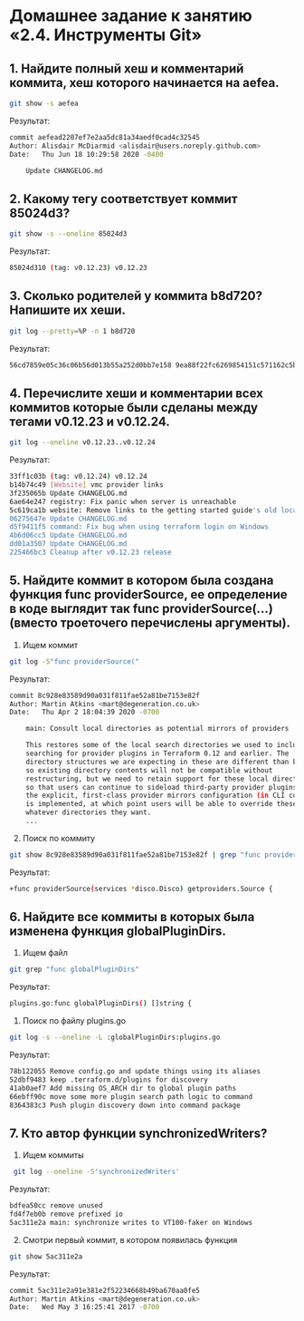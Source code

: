 # Домашнее задание к занятию «2.4. Инструменты Git»

## 1. Найдите полный хеш и комментарий коммита, хеш которого начинается на aefea.
```sh
git show -s aefea
```
Результат:
```sh
commit aefead2207ef7e2aa5dc81a34aedf0cad4c32545
Author: Alisdair McDiarmid <alisdair@users.noreply.github.com>
Date:   Thu Jun 18 10:29:58 2020 -0400

    Update CHANGELOG.md
```

## 2. Какому тегу соответствует коммит 85024d3?
```sh
git show -s --oneline 85024d3
```
Результат:
```sh
85024d310 (tag: v0.12.23) v0.12.23
```

## 3. Сколько родителей у коммита b8d720? Напишите их хеши.
```sh
git log --pretty=%P -n 1 b8d720
```
Результат:
```sh
56cd7859e05c36c06b56d013b55a252d0bb7e158 9ea88f22fc6269854151c571162c5bcf958bee2b
```

## 4. Перечислите хеши и комментарии всех коммитов которые были сделаны между тегами v0.12.23 и v0.12.24.
```sh
git log --oneline v0.12.23..v0.12.24
```
Результат:
```sh
33ff1c03b (tag: v0.12.24) v0.12.24
b14b74c49 [Website] vmc provider links
3f235065b Update CHANGELOG.md
6ae64e247 registry: Fix panic when server is unreachable
5c619ca1b website: Remove links to the getting started guide's old location
06275647e Update CHANGELOG.md
d5f9411f5 command: Fix bug when using terraform login on Windows
4b6d06cc5 Update CHANGELOG.md
dd01a3507 Update CHANGELOG.md
225466bc3 Cleanup after v0.12.23 release
```

## 5. Найдите коммит в котором была создана функция func providerSource, ее определение в коде выглядит так func providerSource(...) (вместо троеточего перечислены аргументы).
1. Ищем коммит
```sh
git log -S"func providerSource("
```
Результат:
```sh
commit 8c928e83589d90a031f811fae52a81be7153e82f
Author: Martin Atkins <mart@degeneration.co.uk>
Date:   Thu Apr 2 18:04:39 2020 -0700

    main: Consult local directories as potential mirrors of providers

    This restores some of the local search directories we used to include when
    searching for provider plugins in Terraform 0.12 and earlier. The
    directory structures we are expecting in these are different than before,
    so existing directory contents will not be compatible without
    restructuring, but we need to retain support for these local directories
    so that users can continue to sideload third-party provider plugins until
    the explicit, first-class provider mirrors configuration (in CLI config)
    is implemented, at which point users will be able to override these to
    whatever directories they want.
    ...
```
2. Поиск по коммиту
```sh
git show 8c928e83589d90a031f811fae52a81be7153e82f | grep "func providerSource("
```
Результат:
```sh
+func providerSource(services *disco.Disco) getproviders.Source {
```

## 6. Найдите все коммиты в которых была изменена функция globalPluginDirs.
1. Ищем файл
```sh
git grep "func globalPluginDirs"
```
Результат:
```sh
plugins.go:func globalPluginDirs() []string {
```
1. Поиск по файлу plugins.go
```sh
git log -s --oneline -L :globalPluginDirs:plugins.go
```
Результат:
```sh
78b122055 Remove config.go and update things using its aliases
52dbf9483 keep .terraform.d/plugins for discovery
41ab0aef7 Add missing OS_ARCH dir to global plugin paths
66ebff90c move some more plugin search path logic to command
8364383c3 Push plugin discovery down into command package
```

## 7. Кто автор функции synchronizedWriters?
1. Ищем коммиты
```sh
 git log --oneline -S'synchronizedWriters'
```
Результат:
```sh
bdfea50cc remove unused
fd4f7eb0b remove prefixed io
5ac311e2a main: synchronize writes to VT100-faker on Windows
```
2. Cмотри первый коммит, в котором появилась функция
```sh
git show 5ac311e2a
```
Результат:
```sh
commit 5ac311e2a91e381e2f52234668b49ba670aa0fe5
Author: Martin Atkins <mart@degeneration.co.uk>
Date:   Wed May 3 16:25:41 2017 -0700
```